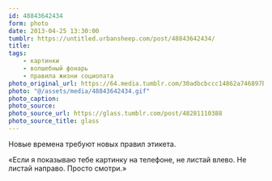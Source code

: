 ```yaml
---
id: 48843642434
form: photo
date: 2013-04-25 13:30:00
tumblr: https://untitled.urbansheep.com/post/48843642434/
title:
tags:
    - картинки
    - волшебный фонарь
    - правила жизни социопата
photo_original_url: https://64.media.tumblr.com/30adbcbccc14862a746897b5dd0a82c2/tumblr_mlgiyahO6d1qz4s50o1_500.gif
photo: "@/assets/media/48843642434.gif"
photo_caption:
photo_source:
photo_source_url: https://glass.tumblr.com/post/48281110388
photo_source_title: glass
---
```


<p>Новые времена требуют новых правил этикета.</p>

<p>«Если я показываю тебе картинку на телефоне, не листай влево. Не листай направо. Просто смотри.»</p>
